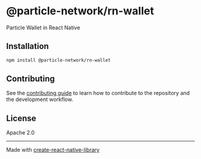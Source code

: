 # @particle-network/rn-wallet

Particle Wallet in React Native

## Installation

```sh
npm install @particle-network/rn-wallet
```

## Contributing

See the [contributing guide](CONTRIBUTING.md) to learn how to contribute to the repository and the development workflow.

## License

Apache 2.0

---

Made with [create-react-native-library](https://github.com/callstack/react-native-builder-bob)
